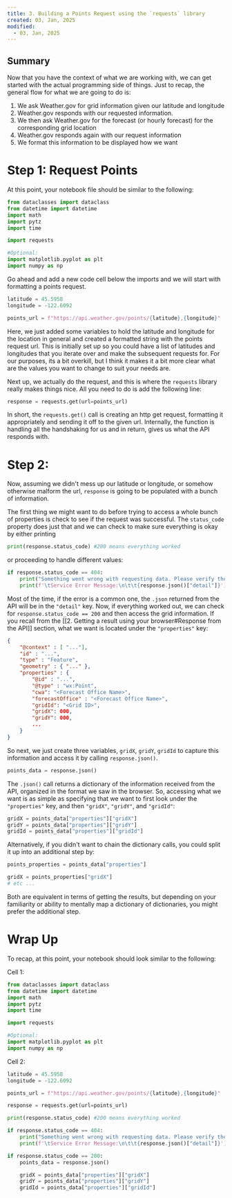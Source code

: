 ```yaml
---
title: 3. Building a Points Request using the `requests` library
created: 03, Jan, 2025
modified:
  - 03, Jan, 2025
---
```


## Summary

Now that you have the context of what we are working with, we can get started with the actual programming side of things. Just to recap, the general flow for what we are going to do is:

1. We ask Weather.gov for grid information given our latitude and longitude
2. Weather.gov responds with our requested information.
3. We then ask Weather.gov for the forecast (or hourly forecast) for the corresponding grid location
4. Weather.gov responds again with our request information
5. We format this information to be displayed how we want

# Step 1: Request Points

At this point, your notebook file should be similar to the following:

```py
from dataclasses import dataclass
from datetime import datetime
import math
import pytz
import time

import requests

#Optional:
import matplotlib.pyplot as plt
import numpy as np
```

Go ahead and add a new code cell below the imports and we will start with formatting a points request.

```py
latitude = 45.5958
longitude = -122.6092

points_url = f"https://api.weather.gov/points/{latitude},{longitude}"
```

Here, we just added some variables to hold the latitude and longitude for the location in general and created a formatted string with the points request url. This is initially set up so you could have a list of latitudes and longitudes that you iterate over and make the subsequent requests for. For our purposes, its a bit overkill, but I think it makes it a bit more clear what are the values you want to change to suit your needs are.

Next up, we actually do the request, and this is where the `requests` library really makes things nice. All you need to do is add the following line:

```py
response = requests.get(url=points_url)
```

In short, the `requests.get()` call is creating an http get request, formatting it appropriately and sending it off to the given url. Internally, the function is handling all the handshaking for us and in return, gives us what the API responds with.

# Step 2: 

Now, assuming we didn't mess up our latitude or longitude, or somehow otherwise malform the url, `response` is going to be populated with a bunch of information.

The first thing we might want to do before trying to access a whole bunch of properties is check to see if the request was successful. The `status_code` property does just that and we can check to make sure everything is okay by either printing 

```py
print(response.status_code) #200 means everything worked
```

or proceeding to handle different values:

```py
if response.status_code == 404:
    print("Something went wrong with requesting data. Please verify the latitude and longitude are correct before retrying.")
    print(f'\tService Error Message:\n\t\t{response.json()["detail"]}')
```

Most of the time, if the error is a common one, the `.json` returned from the API will be in the `"detail"` key.  Now, if everything worked out, we can check for `response.status_code == 200` and then access the grid information. If you recall from the [[2. Getting a result using your browser#Response from the API]] section, what we want is located under the `"properties"` key:

```json
{
	"@context" : [ "..."],
	"id" : "...",
	"type" : "Feature",
	"geometry" : { "..." },
	"properties" : {
		"@id" : "...",
		"@type" : "wx:Point",
		"cwa": "<Forecast Office Name>",
		"forecastOffice" : "<Forecast Office Name>",
		"gridId": "<Grid ID>",
		"gridX": 000,
		"gridY": 000,
		...
	}
}
```

So next, we just create three variables, `gridX`, `gridY`, `gridId` to capture this information and access it by calling `response.json()`.

```py
points_data = response.json()
```

The `.json()` call returns a dictionary of the information received from the API, organized in the format we saw in the browser. So, accessing what we want is as simple as specifying that we want to first look under the `"properties"` key, and then `"gridX"`, `"gridY"`, and `"gridId"`:

```py
gridX = points_data["properties"]["gridX"]
gridY = points_data["properties"]["gridY"]
gridId = points_data["properties"]["gridId"]
```

Alternatively, if you didn't want to chain the dictionary calls, you could split it up into an additional step by:

```py
points_properties = points_data["properties"]

gridX = points_properties["gridX"]
# etc ...
```

Both are equivalent in terms of getting the results, but depending on your familiarity or ability to mentally map a dictionary of dictionaries, you might prefer the additional step. 

# Wrap Up

To recap, at this point, your notebook should look similar to the following:

Cell 1:
```py
from dataclasses import dataclass
from datetime import datetime
import math
import pytz
import time

import requests

#Optional:
import matplotlib.pyplot as plt
import numpy as np
```

Cell 2:
```py
latitude = 45.5958
longitude = -122.6092

points_url = f"https://api.weather.gov/points/{latitude},{longitude}"

response = requests.get(url=points_url)

print(response.status_code) #200 means everything worked

if response.status_code == 404:
    print("Something went wrong with requesting data. Please verify the latitude and longitude are correct before retrying.")
    print(f'\tService Error Message:\n\t\t{response.json()["detail"]}')

if response.status_code == 200:
	points_data = response.json()

	gridX = points_data["properties"]["gridX"]
	gridY = points_data["properties"]["gridY"]
	gridId = points_data["properties"]["gridId"]
```


